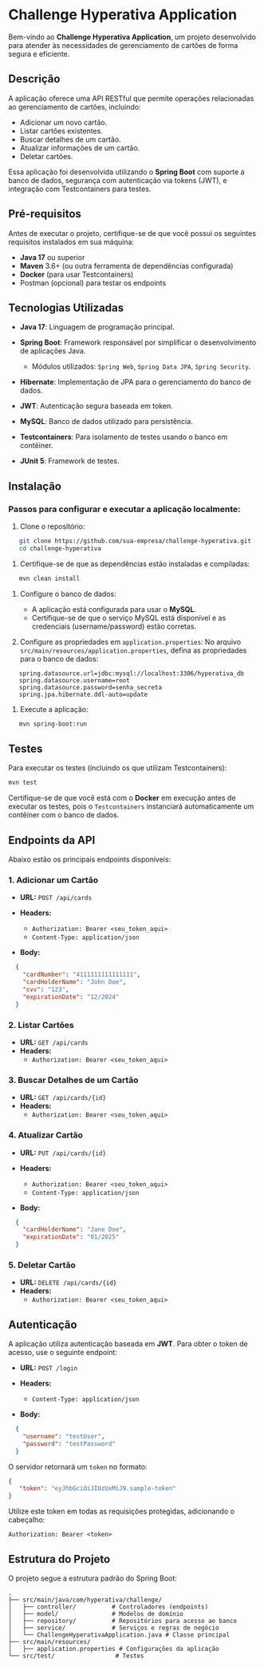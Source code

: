 # **Challenge Hyperativa Application**
Bem-vindo ao **Challenge Hyperativa Application**, um projeto desenvolvido para atender às necessidades de gerenciamento de cartões de forma segura e eficiente.
## **Descrição**
A aplicação oferece uma API RESTful que permite operações relacionadas ao gerenciamento de cartões, incluindo:
- Adicionar um novo cartão.
- Listar cartões existentes.
- Buscar detalhes de um cartão.
- Atualizar informações de um cartão.
- Deletar cartões.

Essa aplicação foi desenvolvida utilizando o **Spring Boot** com suporte a banco de dados, segurança com autenticação via tokens (JWT), e integração com Testcontainers para testes.
## **Pré-requisitos**
Antes de executar o projeto, certifique-se de que você possui os seguintes requisitos instalados em sua máquina:
- **Java 17** ou superior
- **Maven** 3.6+ (ou outra ferramenta de dependências configurada)
- **Docker** (para usar Testcontainers)
- Postman (opcional) para testar os endpoints

## **Tecnologias Utilizadas**
- **Java 17**: Linguagem de programação principal.
- **Spring Boot**: Framework responsável por simplificar o desenvolvimento de aplicações Java.
    - Módulos utilizados: `Spring Web`, `Spring Data JPA`, `Spring Security`.

- **Hibernate**: Implementação de JPA para o gerenciamento do banco de dados.
- **JWT**: Autenticação segura baseada em token.
- **MySQL**: Banco de dados utilizado para persistência.
- **Testcontainers**: Para isolamento de testes usando o banco em contêiner.
- **JUnit 5**: Framework de testes.

## **Instalação**
### Passos para configurar e executar a aplicação localmente:
1. Clone o repositório:
``` bash
   git clone https://github.com/sua-empresa/challenge-hyperativa.git
   cd challenge-hyperativa
```
1. Certifique-se de que as dependências estão instaladas e compiladas:
``` bash
   mvn clean install
```
1. Configure o banco de dados:
    - A aplicação está configurada para usar o **MySQL**.
    - Certifique-se de que o serviço MySQL está disponível e as credenciais (username/password) estão corretas.

2. Configure as propriedades em `application.properties`: No arquivo `src/main/resources/application.properties`, defina as propriedades para o banco de dados:
``` properties
   spring.datasource.url=jdbc:mysql://localhost:3306/hyperativa_db
   spring.datasource.username=root
   spring.datasource.password=senha_secreta
   spring.jpa.hibernate.ddl-auto=update
```
1. Execute a aplicação:
``` bash
   mvn spring-boot:run
```
## **Testes**
Para executar os testes (incluindo os que utilizam Testcontainers):
``` bash
mvn test
```
Certifique-se de que você está com o **Docker** em execução antes de executar os testes, pois o `Testcontainers` instanciará automaticamente um contêiner com o banco de dados.
## **Endpoints da API**
Abaixo estão os principais endpoints disponíveis:
### **1. Adicionar um Cartão**
- **URL:** `POST /api/cards`
- **Headers:**
    - `Authorization: Bearer <seu_token_aqui>`
    - `Content-Type: application/json`

- **Body:**
``` json
  {
    "cardNumber": "4111111111111111",
    "cardHolderName": "John Doe",
    "cvv": "123",
    "expirationDate": "12/2024"
  }
```
### **2. Listar Cartões**
- **URL:** `GET /api/cards`
- **Headers:**
    - `Authorization: Bearer <seu_token_aqui>`

### **3. Buscar Detalhes de um Cartão**
- **URL:** `GET /api/cards/{id}`
- **Headers:**
    - `Authorization: Bearer <seu_token_aqui>`

### **4. Atualizar Cartão**
- **URL:** `PUT /api/cards/{id}`
- **Headers:**
    - `Authorization: Bearer <seu_token_aqui>`
    - `Content-Type: application/json`

- **Body:**
``` json
  {
    "cardHolderName": "Jane Doe",
    "expirationDate": "01/2025"
  }
```
### **5. Deletar Cartão**
- **URL:** `DELETE /api/cards/{id}`
- **Headers:**
    - `Authorization: Bearer <seu_token_aqui>`

## **Autenticação**
A aplicação utiliza autenticação baseada em **JWT**. Para obter o token de acesso, use o seguinte endpoint:
- **URL:** `POST /login`
- **Headers:**
    - `Content-Type: application/json`

- **Body:**
``` json
  {
    "username": "testUser",
    "password": "testPassword"
  }
```
O servidor retornará um `token` no formato:
``` json
{
   "token": "eyJhbGciOiJIUzUxMiJ9.sample-token"
}
```
Utilize este token em todas as requisições protegidas, adicionando o cabeçalho:
``` http
Authorization: Bearer <token>
```
## **Estrutura do Projeto**
O projeto segue a estrutura padrão do Spring Boot:
``` plaintext
.
├── src/main/java/com/hyperativa/challenge/
│   ├── controller/          # Controladores (endpoints)
│   ├── model/               # Modelos de domínio
│   ├── repository/          # Repositórios para acesso ao banco
│   ├── service/             # Serviços e regras de negócio
│   └── ChallengeHyperativaApplication.java # Classe principal
├── src/main/resources/
│   ├── application.properties # Configurações da aplicação
└── src/test/                 # Testes
```
